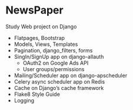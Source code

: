 # NewsPaper
Study Web project on Django

* Flatpages, Bootstrap
* Models, Views, Templates
* Pagination, django_filters, forms
* SingIn/SignUp app on django-allauth
  * OAuth2 on Google Ads API
  * User groups/permissions
* Mailing/Scheduler app on django-apscheduler
* Celery async scheduler app on Redis
* Cache on Django’s cache framework
* Flake8 Style Guide
* Logging